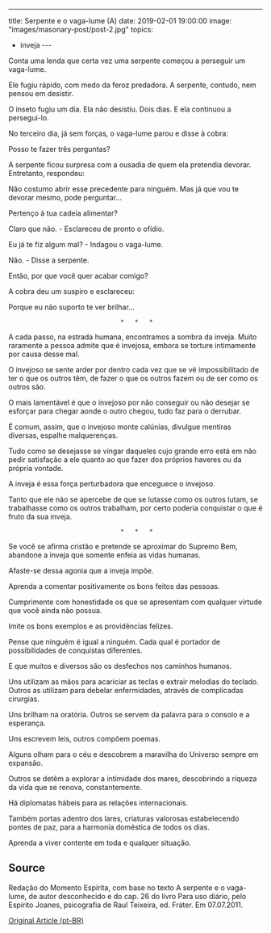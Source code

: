 ---
title: Serpente e o vaga-lume (A)
date: 2019-02-01 19:00:00
image: "images/masonary-post/post-2.jpg"
topics: 
- inveja
--- 

Conta uma lenda que certa vez uma serpente começou a perseguir um vaga-lume.

Ele fugiu rápido, com medo da feroz predadora. A serpente, contudo, nem pensou
em desistir.

O inseto fugiu um dia. Ela não desistiu. Dois dias. E ela continuou a
persegui-lo.

No terceiro dia, já sem forças, o vaga-lume parou e disse à cobra:

Posso te fazer três perguntas?

A serpente ficou surpresa com a ousadia de quem ela pretendia devorar.
Entretanto, respondeu:

Não costumo abrir esse precedente para ninguém. Mas já que vou te devorar
mesmo, pode perguntar...

Pertenço à tua cadeia alimentar?

Claro que não. - Esclareceu de pronto o ofídio.

Eu já te fiz algum mal? - Indagou o vaga-lume.

Não. - Disse a serpente.

Então, por que você quer acabar comigo?

A cobra deu um suspiro e esclareceu:

Porque eu não suporto te ver brilhar...

                                   *   *   *

A cada passo, na estrada humana, encontramos a sombra da inveja. Muito
raramente a pessoa admite que é invejosa, embora se torture intimamente por
causa desse mal.

O invejoso se sente arder por dentro cada vez que se vê impossibilitado de ter
o que os outros têm, de fazer o que os outros fazem ou de ser como os outros
são.

O mais lamentável é que o invejoso por não conseguir ou não desejar se esforçar
para chegar aonde o outro chegou, tudo faz para o derrubar.

É comum, assim, que o invejoso monte calúnias, divulgue mentiras diversas,
espalhe malquerenças.

Tudo como se desejasse se vingar daqueles cujo grande erro está em não pedir
satisfação a ele quanto ao que fazer dos próprios haveres ou da própria
vontade.

A inveja é essa força perturbadora que enceguece o invejoso.

Tanto que ele não se apercebe de que se lutasse como os outros lutam, se
trabalhasse como os outros trabalham, por certo poderia conquistar o que é
fruto da sua inveja.

                                   *   *   *

Se você se afirma cristão e pretende se aproximar do Supremo Bem, abandone a
inveja que somente enfeia as vidas humanas.

Afaste-se dessa agonia que a inveja impõe.

Aprenda a comentar positivamente os bons feitos das pessoas.

Cumprimente com honestidade os que se apresentam com qualquer virtude que você
ainda não possua.

Imite os bons exemplos e as providências felizes.

Pense que ninguém é igual a ninguém. Cada qual é portador de possibilidades de
conquistas diferentes.

E que muitos e diversos são os desfechos nos caminhos humanos.

Uns utilizam as mãos para acariciar as teclas e extrair melodias do teclado.
Outros as utilizam para debelar enfermidades, através de complicadas cirurgias.

Uns brilham na oratória. Outros se servem da palavra para o consolo e a
esperança.

Uns escrevem leis, outros compõem poemas.

Alguns olham para o céu e descobrem a maravilha do Universo sempre em expansão.

Outros se detêm a explorar a intimidade dos mares, descobrindo a riqueza da
vida que se renova, constantemente.

Há diplomatas hábeis para as relações internacionais.

Também portas adentro dos lares, criaturas valorosas estabelecendo pontes de
paz, para a harmonia doméstica de todos os dias.

Aprenda a viver contente em toda e qualquer situação.
 

## Source
Redação do Momento Espírita, com base no texto A serpente e o vaga-lume, de
autor desconhecido e do cap. 26 do livro Para uso diário, pelo Espírito Joanes,
psicografia de Raul Teixeira, ed. Fráter.
Em 07.07.2011.



[Original Article (pt-BR)](http://www.momento.com.br/pt/ler_texto.php?id=3061)
